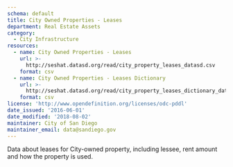 ```yaml
---
schema: default
title: City Owned Properties - Leases
department: Real Estate Assets
category:
  - City Infrastructure
resources:
  - name: City Owned Properties - Leases
    url: >-
      http://seshat.datasd.org/read/city_property_leases_datasd.csv
    format: csv
  - name: City Owned Properties - Leases Dictionary
    url: >-
      http://seshat.datasd.org/read/city_property_leases_dictionary_datasd.csv
    format: csv
license: 'http://www.opendefinition.org/licenses/odc-pddl'
date_issued: '2016-06-01'
date_modified: '2018-08-02'
maintainer: City of San Diego
maintainer_email: data@sandiego.gov
---
```

Data about leases for City-owned property, including lessee,
rent amount and how the property is used.
